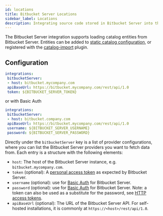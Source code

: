 ```yaml
---
id: locations
title: Bitbucket Server Locations
sidebar_label: Locations
description: Integrating source code stored in Bitbucket Server into the Backstage catalog
---
```


The Bitbucket Server integration supports loading catalog entities from Bitbucket Server.
Entities can be added to
[static catalog configuration](../../features/software-catalog/configuration.md),
or registered with the
[catalog-import](https://github.com/backstage/backstage/tree/master/plugins/catalog-import)
plugin.

## Configuration

```yaml
integrations:
 bitbucketServer:
 - host: bitbucket.mycompany.com
 apiBaseUrl: https://bitbucket.mycompany.com/rest/api/1.0
 token: ${BITBUCKET_SERVER_TOKEN}
```

or with Basic Auth

```yaml
integrations:
 bitbucketServer:
 - host: bitbucket.company.com
 apiBaseUrl: https://bitbucket.mycompany.com/rest/api/1.0
 username: ${BITBUCKET_SERVER_USERNAME}
 password: ${BITBUCKET_SERVER_PASSWORD}
```

Directly under the `bitbucketServer` key is a list of provider configurations, where
you can list the Bitbucket Server providers you want to fetch data from. Each entry is
a structure with the following elements:

- `host`: The host of the Bitbucket Server instance, e.g. `bitbucket.mycompany.com`.
- `token` (optional):
 A [personal access token](https://confluence.atlassian.com/bitbucketserver/personal-access-tokens-939515499.html)
 as expected by Bitbucket Server.
- `username` (optional):
 use for [Basic Auth](https://developer.atlassian.com/server/bitbucket/how-tos/command-line-rest/#authentication) for Bitbucket Server.
- `password` (optional):
 use for [Basic Auth](https://developer.atlassian.com/server/bitbucket/how-tos/command-line-rest/#authentication) for Bitbucket Server.
 Note: a token can also be used as a substitute for the password, see [HTTP access tokens](https://confluence.atlassian.com/bitbucketserver/personal-access-tokens-939515499.html).
- `apiBaseUrl` (optional): The URL of the Bitbucket Server API. For self-hosted
 installations, it is commonly at `https://<host>/rest/api/1.0`.
